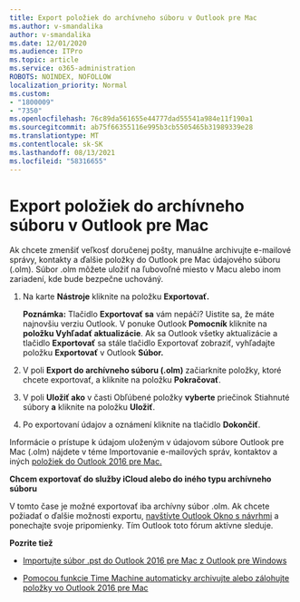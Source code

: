 ```yaml
---
title: Export položiek do archívneho súboru v Outlook pre Mac
ms.author: v-smandalika
author: v-smandalika
ms.date: 12/01/2020
ms.audience: ITPro
ms.topic: article
ms.service: o365-administration
ROBOTS: NOINDEX, NOFOLLOW
localization_priority: Normal
ms.custom:
- "1800009"
- "7350"
ms.openlocfilehash: 76c89da561655e44777dad55541a984e11f190a1
ms.sourcegitcommit: ab75f66355116e995b3cb5505465b31989339e28
ms.translationtype: MT
ms.contentlocale: sk-SK
ms.lasthandoff: 08/13/2021
ms.locfileid: "58316655"
---
```

# <a name="export-items-to-an-archive-file-in-outlook-for-mac"></a>Export položiek do archívneho súboru v Outlook pre Mac

Ak chcete zmenšiť veľkosť doručenej pošty, manuálne archivujte e-mailové správy, kontakty a ďalšie položky do Outlook pre Mac údajového súboru (.olm). Súbor .olm môžete uložiť na ľubovoľné miesto v Macu alebo inom zariadení, kde bude bezpečne uchováný.

1. Na karte **Nástroje** kliknite na položku **Exportovať.**

    **Poznámka:** Tlačidlo **Exportovať sa** vám nepáči? Uistite sa, že máte najnovšiu verziu Outlook. V ponuke Outlook **Pomocník** kliknite na **položku Vyhľadať aktualizácie**. Ak sa Outlook všetky aktualizácie a tlačidlo **Exportovať** sa stále tlačidlo Exportovať zobraziť, vyhľadajte položku **Exportovať** v Outlook **Súbor.**

2. V poli **Export do archívneho súboru (.olm)** začiarknite položky, ktoré chcete exportovať, a kliknite na položku **Pokračovať**.

3. V poli **Uložiť ako** v časti Obľúbené položky **vyberte** priečinok Stiahnuté súbory **a** kliknite na položku **Uložiť**.

4. Po exportovaní údajov a oznámení kliknite na tlačidlo **Dokončiť**.

Informácie o prístupe k údajom uloženým v údajovom súbore Outlook pre Mac (.olm) nájdete v téme Importovanie e-mailových správ, kontaktov a iných [položiek do Outlook 2016 pre Mac.](https://support.microsoft.com/office/import-and-export-outlook-email-contacts-and-calendar-92577192-3881-4502-b79d-c3bbada6c8ef#ID0EAACAAA=macOS)

**Chcem exportovať do služby iCloud alebo do iného typu archívneho súboru**

V tomto čase je možné exportovať iba archívny súbor .olm. Ak chcete požiadať o ďalšie možnosti exportu, [navštívte Outlook Okno s návrhmi](https://outlook.uservoice.com/) a ponechajte svoje pripomienky. Tím Outlook toto fórum aktívne sleduje.

**Pozrite tiež**

- [Importujte súbor .pst do Outlook 2016 pre Mac z Outlook pre Windows](https://support.microsoft.com/office/import-a-pst-file-into-outlook-for-mac-from-outlook-for-windows-b4a6a1d6-94bb-4c85-a4fc-a83dc690e18c)

- [Pomocou funkcie Time Machine automaticky archivujte alebo zálohujte položky vo Outlook 2016 pre Mac](https://support.microsoft.com/office/automatically-archive-or-back-up-outlook-for-mac-items-441fcce5-2262-4b64-ac8c-fa949df989f5)
